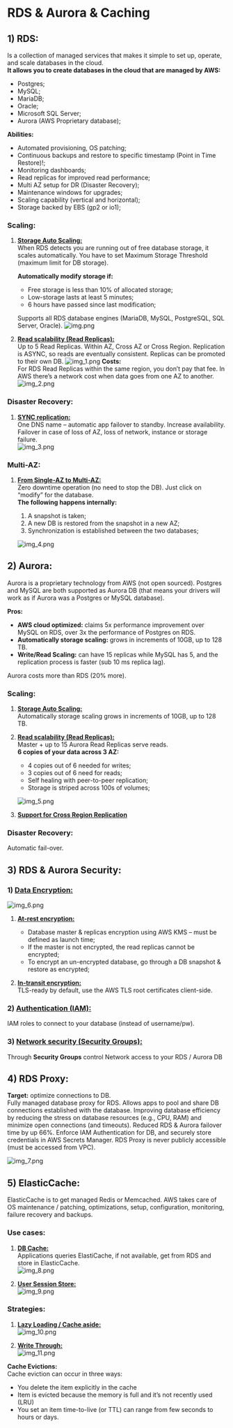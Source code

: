 # RDS & Aurora & Caching

## 1) RDS:
Is a collection of managed services that makes it simple to set up, operate, and 
scale databases in the cloud.  
**It allows you to create databases in the cloud that are managed by AWS:**
- Postgres;
- MySQL;
- MariaDB;
- Oracle;
- Microsoft SQL Server;
- Aurora (AWS Proprietary database);

**Abilities:**  
- Automated provisioning, OS patching;
- Continuous backups and restore to specific timestamp (Point in Time Restore)!;
- Monitoring dashboards;
- Read replicas for improved read performance;
- Multi AZ setup for DR (Disaster Recovery);
- Maintenance windows for upgrades;
- Scaling capability (vertical and horizontal);
- Storage backed by EBS (gp2 or io1);

### Scaling:
1) **<ins>Storage Auto Scaling:</ins>**  
   When RDS detects you are running out of free database storage, it scales automatically.
   You have to set Maximum Storage Threshold (maximum limit for DB storage).  

   **Automatically modify storage if:**   
     - Free storage is less than 10% of allocated storage; 
     - Low-storage lasts at least 5 minutes; 
     - 6 hours have passed since last modification;
   
   Supports all RDS database engines (MariaDB, MySQL, PostgreSQL, SQL Server, Oracle).
   ![img.png](img.png)

2) **<ins>Read scalability (Read Replicas):</ins>**  
   Up to 5 Read Replicas. Within AZ, Cross AZ or Cross Region.
   Replication is ASYNC, so reads are eventually consistent.
   Replicas can be promoted to their own DB.
   ![img_1.png](img_1.png)
   **Costs:**  
   For RDS Read Replicas within the same region, you don’t pay that fee.
   In AWS there’s a network cost when data goes from one AZ to another.
   ![img_2.png](img_2.png)


### Disaster Recovery:
1) **<ins>SYNC replication:</ins>**  
   One DNS name – automatic app failover to standby. Increase availability.
   Failover in case of loss of AZ, loss of network, instance or storage failure.  
   ![img_3.png](img_3.png)

### Multi-AZ:
1) **<ins>From Single-AZ to Multi-AZ:</ins>**  
   Zero downtime operation (no need to stop the DB). Just click on “modify” for the
   database.  
   **The following happens internally:**  
      1) A snapshot is taken;
      2) A new DB is restored from the snapshot in a new AZ;
      3) Synchronization is established between the two databases;
   
   ![img_4.png](img_4.png)

## 2) Aurora:
Aurora is a proprietary technology from AWS (not open sourced).
Postgres and MySQL are both supported as Aurora DB (that means your 
drivers will work as if Aurora was a Postgres or MySQL database).  

**Pros:**  
  - **AWS cloud optimized:** claims 5x performance improvement
    over MySQL on RDS, over 3x the performance of Postgres on RDS.
  - **Automatically storage scaling:** grows in increments of 10GB, up to 128 TB. 
  - **Write/Read Scaling:** can have 15 replicas while MySQL has 5, and the replication 
    process is faster (sub 10 ms replica lag).

Aurora costs more than RDS (20% more).

### Scaling:
1) **<ins>Storage Auto Scaling:</ins>**  
   Automatically storage scaling grows in increments of 10GB, up to 128 TB.

2) **<ins>Read scalability (Read Replicas):</ins>**  
   Master + up to 15 Aurora Read Replicas serve reads.  
   **6 copies of your data across 3 AZ:** 
     - 4 copies out of 6 needed for writes;
     - 3 copies out of 6 need for reads;
     - Self healing with peer-to-peer replication;
     - Storage is striped across 100s of volumes;
   
   ![img_5.png](img_5.png)
     
4) **<ins>Support for Cross Region Replication</ins>** 

### Disaster Recovery:
Automatic fail-over.


## 3) RDS & Aurora Security:

### 1)  **<ins>Data Encryption:</ins>**
![img_6.png](img_6.png)

1) **<ins>At-rest encryption:</ins>**  
    - Database master & replicas encryption using AWS KMS – must be defined as launch time;
    - If the master is not encrypted, the read replicas cannot be encrypted;
    - To encrypt an un-encrypted database, go through a DB snapshot & restore as encrypted;

2) **<ins>In-transit encryption:</ins>**  
    TLS-ready by default, use the AWS TLS root certificates client-side.

### 2)  **<ins>Authentication (IAM):</ins>**
IAM roles to connect to your database (instead of username/pw).

### 3)  **<ins>Network security (Security Groups):</ins>**
Through **Security Groups** control Network access to your RDS / Aurora DB

## 4) RDS Proxy:
**Target:** optimize connections to DB.  
Fully managed database proxy for RDS. Allows apps to pool and share DB connections
established with the database.
Improving database efficiency by reducing the stress on database resources (e.g., CPU,
RAM) and minimize open connections (and timeouts). Reduced RDS & Aurora failover time
by up 66%. Enforce IAM Authentication for DB, and securely store credentials in AWS Secrets
Manager. RDS Proxy is never publicly accessible (must be accessed from VPC).

![img_7.png](img_7.png)

## 5) ElasticCache:
ElasticCache is to get managed Redis or Memcached. AWS takes care of OS maintenance / patching,
optimizations, setup, configuration, monitoring, failure recovery and backups.

### Use cases:
1) **<ins>DB Cache:</ins>**  
Applications queries ElastiCache, if not available, get from RDS and store in ElasticCache.  
![img_8.png](img_8.png)

2) **<ins>User Session Store:</ins>**  
![img_9.png](img_9.png)

### Strategies:
1) **<ins>Lazy Loading / Cache aside:</ins>**  
![img_10.png](img_10.png)

2) **<ins>Write Through:</ins>**  
![img_11.png](img_11.png)

**Cache Evictions:**  
Cache eviction can occur in three ways:  
  - You delete the item explicitly in the cache
  - Item is evicted because the memory is full and it’s not recently used (LRU)
  - You set an item time-to-live (or TTL) can range from few seconds to hours or days.
